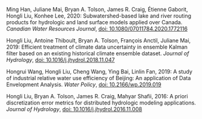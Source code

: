 Ming Han, Juliane Mai, Bryan A. Tolson, James R. Craig, Étienne Gaborit, Hongli Liu, Konhee Lee, 2020: Subwatershed-based lake and river routing products for hydrologic and land surface models applied over Canada. _Canadian Water Resources Journal_, [doi: 10.1080/07011784.2020.1772116](https://doi.org/10.1080/07011784.2020.1772116)

Hongli Liu, Antoine Thiboult, Bryan A. Tolson, François Anctil, Juliane Mai, 2019: Efficient treatment of climate data uncertainty in ensemble Kalman filter based on an existing historical climate ensemble dataset. _Journal of Hydrology_, [doi: 10.1016/j.jhydrol.2018.11.047](https://doi.org/10.1016/j.jhydrol.2018.11.047) 

Hongrui Wang, Hongli Liu, Cheng Wang, Ying Bai, Linlin Fan, 2019: A study of industrial relative water use efficiency of Beijing: An application of Data Envelopment Analysis. _Water Policy_, [doi: 10.2166/wp.2019.019](https://doi.org/10.2166/wp.2019.019)

Hongli Liu, Bryan A. Tolson, James R. Craig, Mahyar Shafii, 2016: A priori discretization error metrics for distributed hydrologic modeling applications. _Journal of Hydrology_, [doi: 10.1016/j.jhydrol.2016.11.008](https://doi.org/10.1016/j.jhydrol.2016.11.008) 
